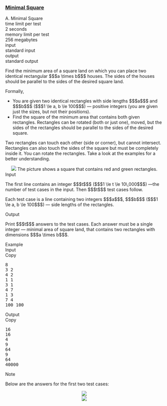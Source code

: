 <h3><a href="https://codeforces.com/contest/1360/problem/A" target="_blank" rel="noopener noreferrer">Minimal Square</a></h3>

<div class="header"><div class="title">A. Minimal Square</div><div class="time-limit"><div class="property-title">time limit per test</div>2 seconds</div><div class="memory-limit"><div class="property-title">memory limit per test</div>256 megabytes</div><div class="input-file input-standard"><div class="property-title">input</div>standard input</div><div class="output-file output-standard"><div class="property-title">output</div>standard output</div></div><div><p>Find the minimum area of a <span class="tex-font-style-bf">square</span> land on which you can place two identical rectangular $$$a \times b$$$ houses. The sides of the houses should be parallel to the sides of the desired square land.</p><p>Formally, </p><ul> <li> You are given two identical rectangles with side lengths $$$a$$$ and $$$b$$$ ($$$1 \le a, b \le 100$$$) — positive integers (you are given just the sizes, but <span class="tex-font-style-bf">not</span> their positions). </li><li> Find the square of the minimum area that contains both given rectangles. Rectangles can be rotated (both or just one), moved, but the sides of the rectangles should be parallel to the sides of the desired square. </li></ul><p>Two rectangles can touch each other (side or corner), but cannot intersect. Rectangles can also touch the sides of the square but must be completely inside it. You can rotate the rectangles. Take a look at the examples for a better understanding.</p><center> <img class="tex-graphics" src="https://espresso.codeforces.com/043a4d2a05b6b97f60299c6445948d48f8dd3ffe.png" style="max-width: 100.0%;max-height: 100.0%;">   <span class="tex-font-size-small">The picture shows a square that contains red and green rectangles.</span> </center></div><div class="input-specification"><div class="section-title">Input</div><p>The first line contains an integer $$$t$$$ ($$$1 \le t \le 10\,000$$$) —the number of test cases in the input. Then $$$t$$$ test cases follow.</p><p>Each test case is a line containing two integers $$$a$$$, $$$b$$$ ($$$1 \le a, b \le 100$$$) — side lengths of the rectangles.</p></div><div class="output-specification"><div class="section-title">Output</div><p>Print $$$t$$$ answers to the test cases. Each answer must be a single integer — minimal area of square land, that contains two rectangles with dimensions $$$a \times b$$$.</p></div><div class="sample-tests"><div class="section-title">Example</div><div class="sample-test"><div class="input"><div class="title">Input<div title="Copy" data-clipboard-target="#id006352400748207176" id="id009263906575599221" class="input-output-copier">Copy</div></div><pre id="id006352400748207176">8
3 2
4 2
1 1
3 1
4 7
1 3
7 4
100 100
</pre></div><div class="output"><div class="title">Output<div title="Copy" data-clipboard-target="#id009097938124632452" id="id008217966368803081" class="input-output-copier">Copy</div></div><pre id="id009097938124632452">16
16
4
9
64
9
64
40000
</pre></div></div></div><div class="note"><div class="section-title">Note</div><p>Below are the answers for the first two test cases: </p><center> <img class="tex-graphics" src="https://espresso.codeforces.com/043a4d2a05b6b97f60299c6445948d48f8dd3ffe.png" style="max-width: 100.0%;max-height: 100.0%;"> </center> <center> <img class="tex-graphics" src="https://espresso.codeforces.com/88654d9ab53614681b715e09c65e85005890e4fa.png" style="max-width: 100.0%;max-height: 100.0%;"> </center></div>